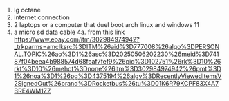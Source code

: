 1. lg octane
2. internet connection
3. 2 laptops or a computer that duel boot arch linux and windows 11
4. a micro sd data cable
4a. from this link https://www.ebay.com/itm/302984974942?_trkparms=amclksrc%3DITM%26aid%3D777008%26algo%3DPERSONAL.TOPIC%26ao%3D1%26asc%3D20250506202230%26meid%3D74187f04beea4b988574d68fcaf7fef9%26pid%3D102751%26rk%3D10%26rkt%3D10%26mehot%3Dnone%26itm%3D302984974942%26pmt%3D1%26noa%3D1%26pg%3D4375194%26algv%3DRecentlyViewedItemsV2SignedOut%26brand%3DRocketbus%26tu%3D01K6R79KCPF83X4A7BRE4WM1ZZ
